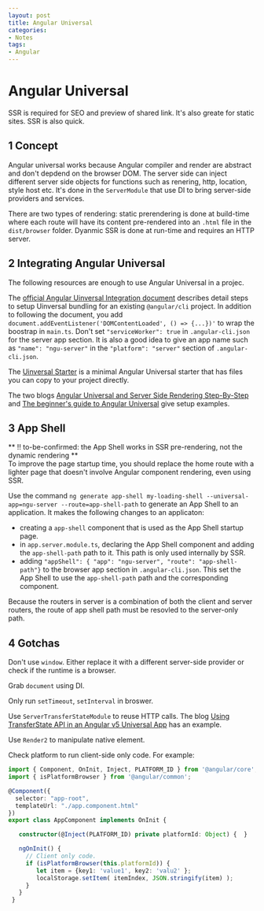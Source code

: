 ```yaml
---
layout: post
title: Angular Universal
categories:
- Notes
tags:
- Angular
---
```

# Angular Universal

SSR is required for SEO and preview of shared link. It's also greate for static sites. SSR is also quick.

## 1 Concept

Angular universal works because Angular compiler and render are abstract and don't depdend on the browser DOM. The server side can inject different server side objects for functions such as renering, http, location, style host etc. It's done in the `ServerModule` that use DI to bring server-side providers and services.

There are two types of rendering: static prerendering is done at build-time where each route will have its content pre-rendered into an `.html` file in the `dist/browser` folder. Dyanmic SSR is done at run-time and requires an HTTP server.

## 2 Integrating Angular Universal

The following resources are enough to use Angular Universal in a projec.

The [official Angular Uinversal Integration document](https://github.com/angular/angular-cli/wiki/stories-universal-rendering) describes detail steps to setup Uinversal bundling for an existing `@angular/cli` project. In addition to following the document, you add `document.addEventListener('DOMContentLoaded', () => {...})'` to wrap the boostrap in `main.ts`. Don't set `"serviceWorker": true` in `.angular-cli.json` for the server app section. It is also a good idea to give an app name such as `"name": "ngu-server"` in the `"platform": "server"` section of `.angular-cli.json`.

The [Uinversal Starter](https://github.com/angular/universal-starter) is a minimal Angular Universal starter that has files you can copy to your project directly.

The two blogs [Angular Universal and Server Side Rendering Step-By-Step](https://malcoded.com/posts/angular-fundamentals-universal-server-side-rendering) and [The beginner's guide to Angular Universal](https://davidea.st/articles/the-beginners-guide-to-angular-universal) give setup examples.

## 3 App Shell

** !! to-be-confirmed: the App Shell works in SSR pre-rendering, not the dynamic rendering **  
To improve the page startup time, you should replace the home route with a lighter page that doesn't involve Angular component rendering, even using SSR.

Use the command `ng generate app-shell my-loading-shell --universal-app=ngu-server --route=app-shell-path` to generate an App Shell to an application. It makes the following changes to an applicaton:

* creating a `app-shell` component that is used as the App Shell startup page.
* in `app.server.module.ts`, declaring the App Shell component and adding the `app-shell-path` path to it. This path is only used internally by SSR.
* adding `"appShell": { "app": "ngu-server", "route": "app-shell-path"}` to the browser app section in `.angular-cli.json`. This set the App Shell to use the `app-shell-path` path and the corresponding component.

Because the routers in server is a combination of both the client and server routers, the route of app shell path must be resovled to the server-only path.

## 4 Gotchas

Don't use `window`. Either replace it with a different server-side provider or check if the runtime is a browser.

Grab `document` using DI.

Only run `setTimeout`, `setInterval` in broswer.

Use `ServerTransferStateModule` to reuse HTTP calls. The blog [Using TransferState API in an Angular v5 Universal App](https://blog.angularindepth.com/using-transferstate-api-in-an-angular-5-universal-app-130f3ada9e5b) has an example.

Use `Render2` to manipulate native element.

Check platform to run client-side only code. For example:

```typescript
import { Component, OnInit, Inject, PLATFORM_ID } from '@angular/core';
import { isPlatformBrowser } from '@angular/common';

@Component({
  selector: "app-root",
  templateUrl: "./app.component.html"
})
export class AppComponent implements OnInit {

   constructor(@Inject(PLATFORM_ID) private platformId: Object) {  }

   ngOnInit() {
     // Client only code.
     if (isPlatformBrowser(this.platformId)) {
        let item = {key1: 'value1', key2: 'valu2' };
        localStorage.setItem( itemIndex, JSON.stringify(item) );
     }
   }
 }
 ```
